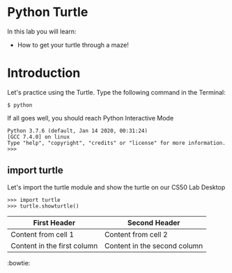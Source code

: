 # Python Turtle

In this lab you will learn:

- How to get your turtle through a maze!

# Introduction

Let's practice using the Turtle.  Type the following command in the Terminal:

```
$ python
``` 

If all goes well, you should reach Python Interactive Mode

```
Python 3.7.6 (default, Jan 14 2020, 00:31:24) 
[GCC 7.4.0] on linux
Type "help", "copyright", "credits" or "license" for more information.
>>> 
``` 

## import turtle

Let's import the turtle module and show the turtle on our CS50 Lab Desktop

```
>>> import turtle
>>> turtle.showturtle()
``` 
First Header | Second Header
------------ | -------------
Content from cell 1 | Content from cell 2
Content in the first column | Content in the second column

:bowtie:


